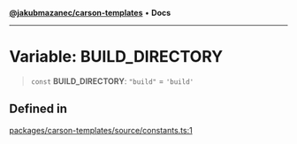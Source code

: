 [**@jakubmazanec/carson-templates**](../README.md) • **Docs**

---

# Variable: BUILD_DIRECTORY

> `const` **BUILD_DIRECTORY**: `"build"` = `'build'`

## Defined in

[packages/carson-templates/source/constants.ts:1](https://github.com/jakubmazanec/tools/blob/6ed2cc9bf798455a62cfc34def34fef748169fa2/packages/carson-templates/source/constants.ts#L1)
